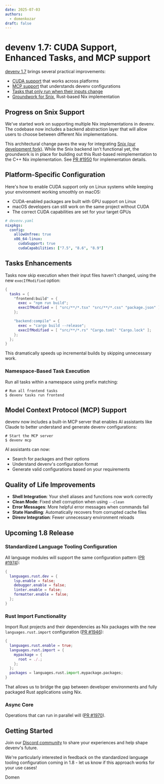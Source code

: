 ```yaml
---
date: 2025-07-03
authors:
  - domenkozar
draft: false
---
```


# devenv 1.7: CUDA Support, Enhanced Tasks, and MCP support

[devenv 1.7](https://github.com/cachix/devenv/releases/tag/v1.7) brings several practical improvements:

- [CUDA support](#platform-specific-configuration) that works across platforms
- [MCP support](#model-context-protocol-mcp-support) that understands devenv configurations
- [Tasks that only run when their inputs change](#tasks-enhancements)
- [Groundwork for Snix](#progress-on-snix-support), Rust-based Nix implementation

## Progress on Snix Support

We've started work on supporting multiple Nix implementations in devenv. The codebase now includes a backend abstraction layer that will allow users to choose between different Nix implementations.

This architectural change paves the way for integrating [Snix (our development fork)](https://github.com/cachix/snix). While the Snix backend isn't functional yet, the groundwork is in place for building out this Rust-based reimplementation to the C++ Nix implementation. See [PR #1950](https://github.com/cachix/devenv/pull/1950) for implementation details.


## Platform-Specific Configuration

Here's how to enable CUDA support only on Linux systems while keeping your environment working smoothly on macOS:

* CUDA-enabled packages are built with GPU support on Linux
* macOS developers can still work on the same project without CUDA
* The correct CUDA capabilities are set for your target GPUs

```yaml
# devenv.yaml
nixpkgs:
  config:
    allowUnfree: true
    x86_64-linux:
      cudaSupport: true
      cudaCapabilities: ["7.5", "8.6", "8.9"]
```

## Tasks Enhancements

Tasks now skip execution when their input files haven't changed, using the new `execIfModified` option:

```nix
{
  tasks = {
    "frontend:build" = {
      exec = "npm run build";
      execIfModified = [ "src/**/*.tsx" "src/**/*.css" "package.json" ];
    };

    "backend:compile" = {
      exec = "cargo build --release";
      execIfModified = [ "src/**/*.rs" "Cargo.toml" "Cargo.lock" ];
    };
  };
}
```

This dramatically speeds up incremental builds by skipping unnecessary work.

### Namespace-Based Task Execution

Run all tasks within a namespace using prefix matching:

```shell-session
# Run all frontend tasks
$ devenv tasks run frontend
```

## Model Context Protocol (MCP) Support

devenv now includes a built-in MCP server that enables AI assistants like Claude to better understand and generate devenv configurations:

```shell-session
# Start the MCP server
$ devenv mcp
```

AI assistants can now:

* Search for packages and their options
* Understand devenv's configuration format
* Generate valid configurations based on your requirements

## Quality of Life Improvements

- **Shell Integration**: Your shell aliases and functions now work correctly
- **Clean Mode**: Fixed shell corruption when using `--clean`
- **Error Messages**: More helpful error messages when commands fail
- **State Handling**: Automatically recovers from corrupted cache files
- **Direnv Integration**: Fewer unnecessary environment reloads

## Upcoming 1.8 Release

### Standardized Language Tooling Configuration

All language modules will support the same configuration pattern ([PR #1974](https://github.com/cachix/devenv/pull/1974)):

```nix
{
  languages.rust.dev = {
    lsp.enable = false;
    debugger.enable = false;
    linter.enable = false;
    formatter.enable = false;
  };
}
```

### Rust Import Functionality

Import Rust projects and their dependencies as Nix packages with the new `languages.rust.import` configuration ([PR #1946](https://github.com/cachix/devenv/pull/1946)):

```nix
{
  languages.rust.enable = true;
  languages.rust.import = {
    mypackage = {
      root = ./.;
    };
  };
  packages = languages.rust.import.mypackage.packages;
}
```

That allows us to bridge the gap between developer environments and fully packaged Rust applications using Nix.

### Async Core

Operations that can run in parallel will ([PR #1970](https://github.com/cachix/devenv/pull/1970)).

## Getting Started

Join our [Discord community](https://discord.gg/naMgQehY) to share your experiences and help shape devenv's future.

We're particularly interested in feedback on the standardized language tooling configuration coming in 1.8 - let us know if this approach works for your use cases!

Domen
